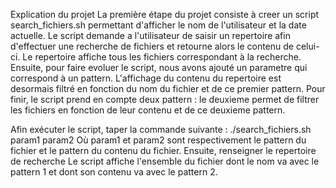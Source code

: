 Explication du projet
La première étape du projet consiste à creer un script search_fichiers.sh permettant d'afficher le nom de l'utilisateur et la date actuelle. 
Le script demande a l'utilisateur de saisir un repertoire afin d'effectuer une recherche de fichiers et retourne alors le contenu de celui-ci.
Le repertoire affiche tous les fichiers correspondant à la recherche.
Ensuite, pour faire evoluer le script, nous avons ajouté un parametre qui correspond à un pattern.
L'affichage du contenu du repertoire est desormais filtré en fonction du nom du fichier et de ce premier pattern.
Pour finir, le script prend en compte deux pattern : le deuxieme permet de filtrer les fichiers en fonction de leur contenu et de ce deuxieme pattern.

Afin exécuter le script, taper la commande suivante :
./search_fichiers.sh param1 param2
Où param1 et param2 sont respectivement le pattern du fichier et le pattern du contenu du fichier.
Ensuite, renseigner le repertoire de recherche
Le script affiche l'ensemble du fichier dont le nom va avec le pattern 1 et dont son contenu va avec le pattern 2.
